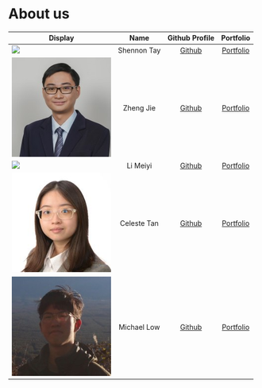 # About us

Display |    Name     | Github Profile | Portfolio 
--------|:-----------:|:--------------:|:---------:
![](https://via.placeholder.com/100.png?text=Photo) | Shennon Tay | [Github](https://github.com/shennontay) | [Portfolio](docs/team/shennontay.md)
![](docs/team/zhengjie.jpeg) | Zheng Jie | [Github](https://github.com/zhengjie2002) | [Portfolio](docs/team/zhengjie2002.md)
![](https://via.placeholder.com/100.png?text=Photo) | Li Meiyi | [Github](https://github.com/limeiy1) | [Portfolio](docs/team/limeiy1.md)
![](docs/team/xelisce.jpeg) | Celeste Tan | [Github](https://github.com/xelisce) | [Portfolio](docs/team/xelisce.md)
![](docs/team/michael-low.jpeg) | Michael Low | [Github](https://github.com/Michael-Low) | [Portfolio](docs/team/michael-low.md)